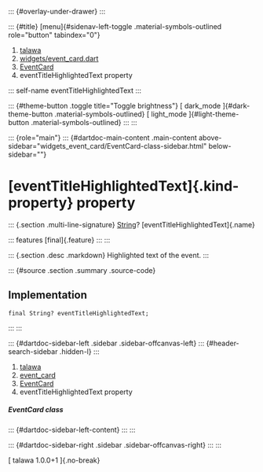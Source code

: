 ::: {#overlay-under-drawer}
:::

::: {#title}
[menu]{#sidenav-left-toggle .material-symbols-outlined role="button"
tabindex="0"}

1.  [talawa](../../index.html)
2.  [widgets/event_card.dart](../../widgets_event_card/)
3.  [EventCard](../../widgets_event_card/EventCard-class.html)
4.  eventTitleHighlightedText property

::: self-name
eventTitleHighlightedText
:::

::: {#theme-button .toggle title="Toggle brightness"}
[ dark_mode ]{#dark-theme-button .material-symbols-outlined} [
light_mode ]{#light-theme-button .material-symbols-outlined}
:::
:::

::: {role="main"}
::: {#dartdoc-main-content .main-content above-sidebar="widgets_event_card/EventCard-class-sidebar.html" below-sidebar=""}
<div>

# [eventTitleHighlightedText]{.kind-property} property

</div>

::: {.section .multi-line-signature}
[String](https://api.flutter.dev/flutter/dart-core/String-class.html)?
[eventTitleHighlightedText]{.name}

::: features
[final]{.feature}
:::
:::

::: {.section .desc .markdown}
Highlighted text of the event.
:::

::: {#source .section .summary .source-code}
## Implementation

``` language-dart
final String? eventTitleHighlightedText;
```
:::
:::

::: {#dartdoc-sidebar-left .sidebar .sidebar-offcanvas-left}
::: {#header-search-sidebar .hidden-l}
:::

1.  [talawa](../../index.html)
2.  [event_card](../../widgets_event_card/)
3.  [EventCard](../../widgets_event_card/EventCard-class.html)
4.  eventTitleHighlightedText property

##### EventCard class

::: {#dartdoc-sidebar-left-content}
:::
:::

::: {#dartdoc-sidebar-right .sidebar .sidebar-offcanvas-right}
:::
:::

[ talawa 1.0.0+1 ]{.no-break}
